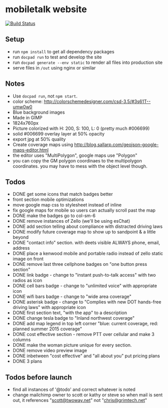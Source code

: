 mobiletalk website
==============

[![Build Status](https://travis-ci.org/insanity54/mtw.svg?branch=master)](https://travis-ci.org/insanity54/mtw)

Setup
---

* run `npm install` to get all dependency packages
* run `docpad run` to test and develop the site
* run `docpad generate --env static` to render all files into production site
* serve files in `/out` using nginx or similar


Notes
---

* Use `docpad run`, not `npm start`.
* color scheme: http://colorschemedesigner.com/csd-3.5/#3s61T--umw0w0
* Blue background images
 * Made in GIMP
 * 1824x760px
 * Picture colorized with H: 200, S: 100, L: 0  (pretty much #006699)
 * solid #006699 overlay layer at 50% opacity
 * export jpg at 50% quality
* Create coverage maps using http://blog.sallarp.com/geojson-google-maps-editor.html
 * the editor uses "MultiPolygon", google maps use "Polygon"
 * you can copy the GM polygon coordinaes to the multipolygon coordinates. you may have to mess with the object level though.

Todos
---

* DONE get some icons that match badges better
* front section mobile optimizations
* move google map css to stylesheet instead of inline
* fix google maps for mobile so users can actually scroll past the map
* DONE make the badges go to col-sm-6
* DONE remove instances of Zello (we'll be using esChat)
* DONE add section telling about compliance with distracted driving laws
* DONE modify future coverage map to show up to sandpoint & a little beyond
* DONE "contact info" section. with deets visible ALWAYS phone, email, address
* DONE place a kenwood mobile and portable radio instead of zello static image on front
* DONE remove last three cellphone badges on "one button press section"
* DONE link badge - change to "instant push-to-talk access" with two radios as icon
* DONE cell bars badge - change to "unlimited voice" with appropriate icon
* DONE wifi bars badge - change to "wide area coverage"
* DONE asterisk badge - change to "Complies with new DOT hands-free driving laws" with appropriate icon
* DONE first section text, "with the app" to a description 
* DONE change tesla badge to "Inland northwest coverage"
* DONE add map legend in top left corner "blue: current coverage, red: planned summer 2015 coverage"
* DONE cost effective section - remove PTT over cellular and make 3 columns
* DONE make the woman picture unique for every section.
* DONE remove video preview image
* DONE inbetween "cost effective" and "all about you" put pricing plans
* DONE 3 plans


Todos before launch
---

* find all instances of '@todo' and correct whatever is noted
* change mailchimp owner to scott or kathy or steve so when mail is sent out, it references "scott@twoway.net" not "chris@grimtech.net"